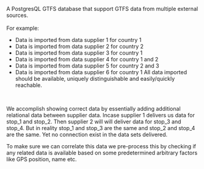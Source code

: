 A PostgresQL GTFS database that support GTFS data from multiple external sources.<br>
<br>
For example:
- Data is imported from data supplier 1 for country 1
- Data is imported from data supplier 2 for country 2
- Data is imported from data supplier 3 for country 1
- Data is imported from data supplier 4 for country 1 and 2
- Data is imported from data supplier 5 for country 2 and 3
- Data is imported from data supplier 6 for country 1
All data imported should be available, uniquely distinguishable and easily/quickly reachable.<br>
<br>

We accomplish showing correct data by essentially adding additional relational data between supplier data. Incase supplier 1 delivers us data for stop_1 and stop_2. Then supplier 2 will will deliver data for stop_3 and stop_4. But in reality stop_1 and stop_3 are the same and stop_2 and stop_4 are the same. Yet no connection exist in the data sets delivered. <br>

To make sure we can correlate this data we pre-process this by checking if any related data is available based on some predetermined arbitrary factors like GPS position, name etc. 
